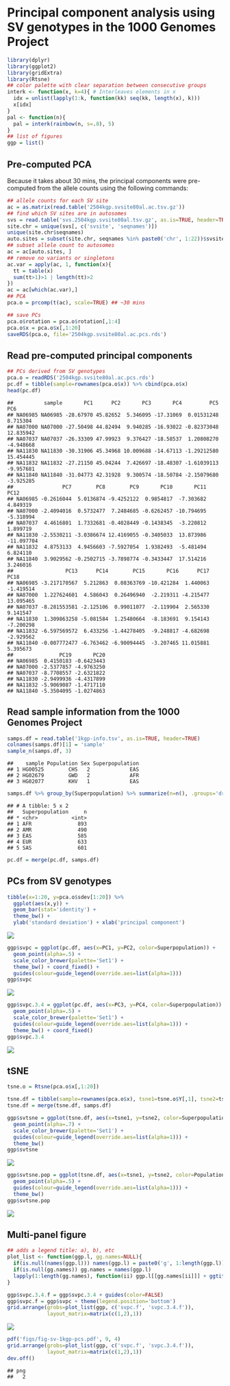 Principal component analysis using SV genotypes in the 1000 Genomes
Project
================

``` r
library(dplyr)
library(ggplot2)
library(gridExtra)
library(Rtsne)
## color palette with clear separation between consecutive groups
interk <- function(x, k=4){ # Interleaves elements in x
  idx = unlist(lapply(1:k, function(kk) seq(kk, length(x), k)))
  x[idx]
}
pal <- function(n){
  pal = interk(rainbow(n, s=.8), 5)
}
## list of figures
ggp = list()
```

## Pre-computed PCA

Because it takes about 30 mins, the principal components were
pre-computed from the allele counts using the following commands:

``` r
## allele counts for each SV site
ac = as.matrix(read.table('2504kgp.svsite80al.ac.tsv.gz'))
## find which SV sites are in autosomes
svs = read.table('svs.2504kgp.svsite80al.tsv.gz', as.is=TRUE, header=TRUE)
site.chr = unique(svs[, c('svsite', 'seqnames')])
unique(site.chr$seqnames)
auto.sites = subset(site.chr, seqnames %in% paste0('chr', 1:22))$svsite
## subset allele count to autosomes
ac = ac[auto.sites, ]
## remove no variants or singletons
ac.var = apply(ac, 1, function(x){
  tt = table(x)
  sum(tt>1)>1 | length(tt)>2
})
ac = ac[which(ac.var),]
## PCA
pca.o = prcomp(t(ac), scale=TRUE) ## ~30 mins

## save PCs
pca.o$rotation = pca.o$rotation[,1:4]
pca.o$x = pca.o$x[,1:20]
saveRDS(pca.o, file='2504kgp.svsite80al.ac.pcs.rds')
```

## Read pre-computed principal components

``` r
## PCs derived from SV genotypes
pca.o = readRDS('2504kgp.svsite80al.ac.pcs.rds')
pc.df = tibble(sample=rownames(pca.o$x)) %>% cbind(pca.o$x)
head(pc.df)
```

    ##          sample       PC1      PC2       PC3       PC4         PC5       PC6
    ## NA06985 NA06985 -28.67970 45.82652  5.346095 -17.31069  0.01531248  8.715304
    ## NA07000 NA07000 -27.50498 44.82494  9.940285 -16.93022 -0.82373048 12.835942
    ## NA07037 NA07037 -26.33309 47.99923  9.376427 -18.58537  1.20808270 -4.948668
    ## NA11830 NA11830 -30.31906 45.34968 10.009688 -14.67113 -1.29212580 15.454445
    ## NA11832 NA11832 -27.21150 45.04244  7.426697 -18.48307 -1.61039113 -9.957681
    ## NA11840 NA11840 -31.04773 42.31928  9.300574 -18.50784 -2.15079680 -3.925285
    ##                PC7        PC8        PC9       PC10       PC11       PC12
    ## NA06985 -0.2616044  5.0136874 -9.4252122  0.9854817  -7.303682   4.849319
    ## NA07000 -2.4094016  0.5732477  7.2484685 -0.6262457 -10.794695  -5.318994
    ## NA07037  4.4616801  1.7332681 -0.4028449 -0.1438345  -3.220812   1.899719
    ## NA11830 -2.5530211 -3.0386674 12.4169055 -0.3405033  13.873986 -11.097704
    ## NA11832  4.8753133  4.9456603 -7.5927054  1.9382493  -5.481494   6.824110
    ## NA11840  3.9029562 -0.2502715 -3.7898774 -0.3433447  17.514216   3.246016
    ##                 PC13      PC14        PC15       PC16      PC17      PC18
    ## NA06985 -3.217170567  5.212863  0.08363769 -10.421284  1.440063 -1.419514
    ## NA07000  1.227624601  4.586043  0.26496940  -2.219311 -4.215477 13.095465
    ## NA07037 -8.281553581 -2.125106  0.99011077  -2.119904  2.565330  9.141547
    ## NA11830  1.309863258 -5.081584  1.25480664  -8.183691  9.154143 -7.200298
    ## NA11832 -6.597569572  6.433256 -1.44278405  -9.248817 -4.682698 -2.929562
    ## NA11840 -0.007772477 -6.763462 -6.90094445  -3.207465 11.015881  5.395673
    ##               PC19       PC20
    ## NA06985  0.4150183 -0.6423443
    ## NA07000 -2.5377857 -4.9763250
    ## NA07037 -8.7708557 -2.6321822
    ## NA11830 -2.9499936 -4.4317899
    ## NA11832 -5.9069087 -1.4717110
    ## NA11840 -5.3504095 -1.0274863

## Read sample information from the 1000 Genomes Project

``` r
samps.df = read.table('1kgp-info.tsv', as.is=TRUE, header=TRUE)
colnames(samps.df)[1] = 'sample'
sample_n(samps.df, 3)
```

    ##    sample Population Sex Superpopulation
    ## 1 HG00525        CHS   2             EAS
    ## 2 HG02679        GWD   2             AFR
    ## 3 HG02077        KHV   1             EAS

``` r
samps.df %>% group_by(Superpopulation) %>% summarize(n=n(), .groups='drop')
```

    ## # A tibble: 5 x 2
    ##   Superpopulation     n
    ## * <chr>           <int>
    ## 1 AFR               893
    ## 2 AMR               490
    ## 3 EAS               585
    ## 4 EUR               633
    ## 5 SAS               601

``` r
pc.df = merge(pc.df, samps.df)
```

## PCs from SV genotypes

``` r
tibble(x=1:20, y=pca.o$sdev[1:20]) %>%
  ggplot(aes(x,y)) +
  geom_bar(stat='identity') + 
  theme_bw() +
  ylab('standard deviation') + xlab('principal component')
```

![](pca-1kgp_files/figure-gfm/svpc-1.png)<!-- -->

``` r
ggp$svpc = ggplot(pc.df, aes(x=PC1, y=PC2, color=Superpopulation)) +
  geom_point(alpha=.5) +
  scale_color_brewer(palette='Set1') +
  theme_bw() + coord_fixed() +
  guides(colour=guide_legend(override.aes=list(alpha=1)))
ggp$svpc
```

![](pca-1kgp_files/figure-gfm/svpc-2.png)<!-- -->

``` r
ggp$svpc.3.4 = ggplot(pc.df, aes(x=PC3, y=PC4, color=Superpopulation)) +
  geom_point(alpha=.5) +
  scale_color_brewer(palette='Set1') +
  guides(colour=guide_legend(override.aes=list(alpha=1))) + 
  theme_bw() + coord_fixed()
ggp$svpc.3.4
```

![](pca-1kgp_files/figure-gfm/svpc-3.png)<!-- -->

## tSNE

``` r
tsne.o = Rtsne(pca.o$x[,1:20])

tsne.df = tibble(sample=rownames(pca.o$x), tsne1=tsne.o$Y[,1], tsne2=tsne.o$Y[,2])
tsne.df = merge(tsne.df, samps.df)

ggp$svtsne = ggplot(tsne.df, aes(x=tsne1, y=tsne2, color=Superpopulation)) +
  geom_point(alpha=.7) +
  scale_color_brewer(palette='Set1') +
  guides(colour=guide_legend(override.aes=list(alpha=1))) + 
  theme_bw()
ggp$svtsne
```

![](pca-1kgp_files/figure-gfm/svtsne-1.png)<!-- -->

``` r
ggp$svtsne.pop = ggplot(tsne.df, aes(x=tsne1, y=tsne2, color=Population)) +
  geom_point(alpha=.5) +
  guides(colour=guide_legend(override.aes=list(alpha=1))) + 
  theme_bw()
ggp$svtsne.pop
```

![](pca-1kgp_files/figure-gfm/svtsne-2.png)<!-- -->

## Multi-panel figure

``` r
## adds a legend title: a), b), etc
plot_list <- function(ggp.l, gg.names=NULL){
  if(is.null(names(ggp.l))) names(ggp.l) = paste0('g', 1:length(ggp.l))
  if(is.null(gg.names)) gg.names = names(ggp.l)
  lapply(1:length(gg.names), function(ii) ggp.l[[gg.names[ii]]] + ggtitle(paste0('(', LETTERS[ii], ')')))
}

ggp$svpc.3.4.f = ggp$svpc.3.4 + guides(color=FALSE)
ggp$svpc.f = ggp$svpc + theme(legend.position='bottom')
grid.arrange(grobs=plot_list(ggp, c('svpc.f', 'svpc.3.4.f')),
             layout_matrix=matrix(c(1,2),1))
```

![](pca-1kgp_files/figure-gfm/fig-1.png)<!-- -->

``` r
pdf('figs/fig-sv-1kgp-pcs.pdf', 9, 4)
grid.arrange(grobs=plot_list(ggp, c('svpc.f', 'svpc.3.4.f')),
             layout_matrix=matrix(c(1,2),1))
dev.off()
```

    ## png 
    ##   2
